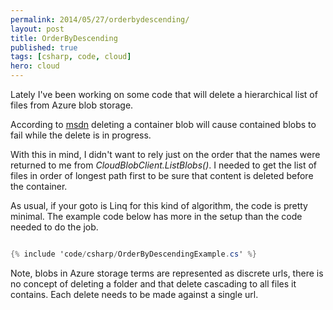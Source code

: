```yaml
---
permalink: 2014/05/27/orderbydescending/
layout: post
title: OrderByDescending
published: true
tags: [csharp, code, cloud]
hero: cloud
---
```


Lately I've been working on some code that will delete a hierarchical list
of files from Azure blob storage.

According to [msdn](http://msdn.microsoft.com/en-us/library/ee772840.aspx)
deleting a container blob will cause contained blobs to fail while the delete
is in progress.

With this in mind, I didn't want to rely just on the order that the names were
returned to me from _CloudBlobClient.ListBlobs()_. I needed to get the list of
files in order of longest path first to be sure that content is deleted before the
container.

As usual, if your goto is Linq for this kind of algorithm, the code is pretty
minimal. The example code below has more in the setup than the code needed to
do the job.

```csharp

{% include 'code/csharp/OrderByDescendingExample.cs' %}

```

Note, blobs in Azure storage terms are represented as discrete urls, there is no
concept of deleting a folder and that delete cascading to all files it contains.
Each delete needs to be made against a single url.
